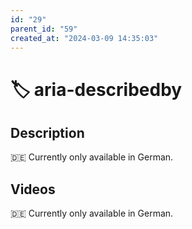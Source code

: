 ```yaml
---
id: "29"
parent_id: "59"
created_at: "2024-03-09 14:35:03"
---
```


# 🏷️ aria-describedby

## Description

🇩🇪 Currently only available in German.

## Videos

🇩🇪 Currently only available in German.
